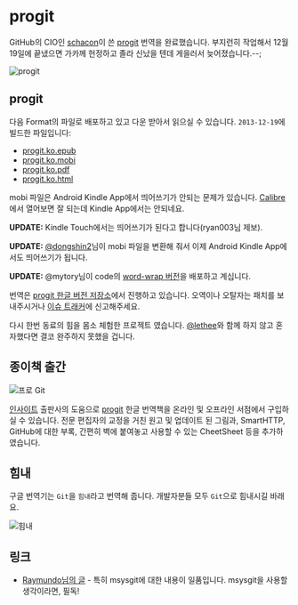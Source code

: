 # progit

GitHub의 CIO인 [schacon][]이 쓴 [progit][] 번역을 완료했습니다. 부지런히 작업해서 12월 19일에 끝냈으면 가카께 헌정하고 졸라 신났을 텐데 게을러서 늦어졌습니다.--;

![progit](/articles/2011/progit/progit.book-big.jpg)

## progit

다음 Format의 파일로 배포하고 있고 다운 받아서 읽으실 수 있습니다. `2013-12-19`에 빌드한 파일입니다:

 * [progit.ko.epub](http://dogfeet.github.io/progit/progit.ko.epub)
 * [progit.ko.mobi](http://dogfeet.github.io/progit/progit.ko.mobi)
 * [progit.ko.pdf](http://dogfeet.github.io/progit/progit.ko.pdf)
 * [progit.ko.html](http://git-scm.com/book/ko)

mobi 파일은 Android Kindle App에서 띄어쓰기가 안되는 문제가 있습니다. [Calibre][]에서 열어보면 잘 되는데 Kindle App에서는 안되네요.

**UPDATE:** Kindle Touch에서는 띄어쓰기가 된다고 합니다(ryan003님 제보).

**UPDATE:** [@dongshin2](https://github.com/dongshin2)님이 mobi 파일을 변환해 줘서 이제 Android Kindle App에서도 띄어쓰기가 됩니다.

**UPDATE:** @mytory님이 code의 [word-wrap 버전](http://mytory.net/archives/8707)을 배포하고 계십니다.

번역은 [progit 한글 버전 저장소][]에서 진행하고 있습니다. 오역이나 오탈자는 패치를 보내주시거나 [이슈 트래커][]에 신고해주세요.

다시 한번 동료의 힘을 몸소 체험한 프로젝트 였습니다. [@lethee](https://twitter.com/#!/lethee)와 함께 하지 않고 혼자했다면 결코 완주하지 못했을 겁니다.

## 종이책 출간

![프로 Git](http://www.insightbook.co.kr/wp-content/uploads/2013/04/표지-235x300.jpg)

[인사이트](http://www.insightbook.co.kr/) 출판사의 도움으로 [progit][] 한글 번역책을 온라인 및 오프라인 서점에서 구입하실 수 있습니다.
전문 편집자의 교정을 거친 원고 및 업데이트 된 그림과, SmartHTTP, GitHub에 대한 부록, 간편히 벽에 붙여놓고 사용할 수 있는 CheetSheet 등을 추가하였습니다.

## 힘내

구글 번역기는 `Git`을 `힘내`라고 번역해 줍니다. 개발자분들 모두 `Git`으로 힘내시길 바래요.

![힘내](/articles/2011/progit/git-.png)

## 링크

 * [Raymundo님의 글](http://gypark.pe.kr/wiki/Git) - 특히 msysgit에 대한 내용이 일품입니다. msysgit을 사용할 생각이라면, 필독!

[Calibre]: http://calibre-ebook.com/download
[GitHub]: http://github.com
[schacon]: http://github.com/schacon
[progit 한글 버전 저장소]: https://github.com/dogfeet/progit
[이슈 트래커]: https://github.com/dogfeet/progit/issues
[progit]: http://progit.org
